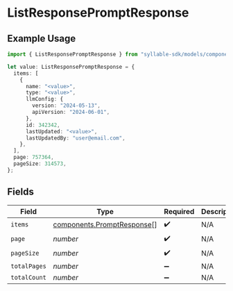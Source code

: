 # ListResponsePromptResponse

## Example Usage

```typescript
import { ListResponsePromptResponse } from "syllable-sdk/models/components";

let value: ListResponsePromptResponse = {
  items: [
    {
      name: "<value>",
      type: "<value>",
      llmConfig: {
        version: "2024-05-13",
        apiVersion: "2024-06-01",
      },
      id: 342342,
      lastUpdated: "<value>",
      lastUpdatedBy: "user@email.com",
    },
  ],
  page: 757364,
  pageSize: 314573,
};
```

## Fields

| Field                                                                    | Type                                                                     | Required                                                                 | Description                                                              |
| ------------------------------------------------------------------------ | ------------------------------------------------------------------------ | ------------------------------------------------------------------------ | ------------------------------------------------------------------------ |
| `items`                                                                  | [components.PromptResponse](../../models/components/promptresponse.md)[] | :heavy_check_mark:                                                       | N/A                                                                      |
| `page`                                                                   | *number*                                                                 | :heavy_check_mark:                                                       | N/A                                                                      |
| `pageSize`                                                               | *number*                                                                 | :heavy_check_mark:                                                       | N/A                                                                      |
| `totalPages`                                                             | *number*                                                                 | :heavy_minus_sign:                                                       | N/A                                                                      |
| `totalCount`                                                             | *number*                                                                 | :heavy_minus_sign:                                                       | N/A                                                                      |